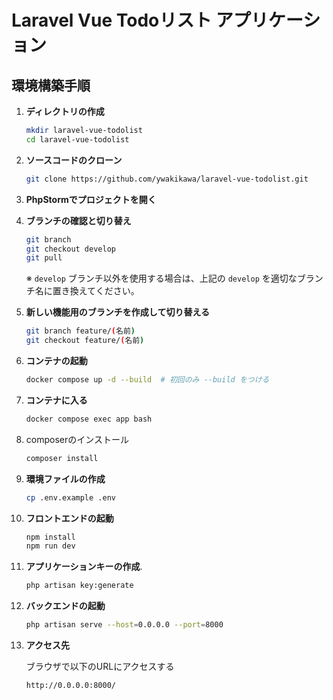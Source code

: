 # Laravel Vue Todoリスト アプリケーション

## 環境構築手順

1. **ディレクトリの作成**

    ```bash
    mkdir laravel-vue-todolist
    cd laravel-vue-todolist
    ```

2. **ソースコードのクローン**

    ```bash
    git clone https://github.com/ywakikawa/laravel-vue-todolist.git
    ```

3. **PhpStormでプロジェクトを開く**

4. **ブランチの確認と切り替え**

    ```bash
    git branch
    git checkout develop
    git pull
    ```

    ※ `develop` ブランチ以外を使用する場合は、上記の `develop` を適切なブランチ名に置き換えてください。

5. **新しい機能用のブランチを作成して切り替える**

    ```bash
    git branch feature/(名前)
    git checkout feature/(名前)
    ```

6. **コンテナの起動**

    ```bash
    docker compose up -d --build  # 初回のみ --build をつける
    ```

7. **コンテナに入る**

    ```bash
    docker compose exec app bash
    ```

8. composerのインストール
    ```bash
    composer install
    ```
9. **環境ファイルの作成**

    ```bash
    cp .env.example .env
    ```

10. **フロントエンドの起動**

    ```bash
    npm install
    npm run dev
    ```

11. **アプリケーションキーの作成**.
    ```bash
    php artisan key:generate
    ```
12. **バックエンドの起動**

    ```bash
    php artisan serve --host=0.0.0.0 --port=8000
    ```

13. **アクセス先**

    ブラウザで以下のURLにアクセスする

    ```bash
    http://0.0.0.0:8000/
    ```



